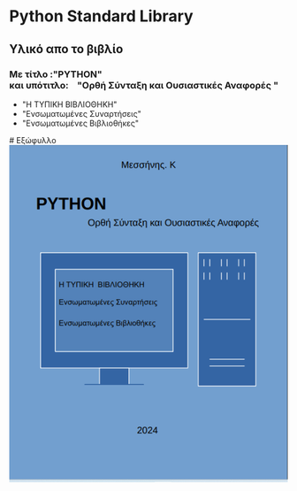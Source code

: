# Python Standard Library
## Υλικό απο το βιβλίο <br/>
### Με τίτλο :"PYTHON"<br/> και υπότιτλο:&nbsp;&nbsp;&nbsp; "Ορθή Σύνταξη και Ουσιαστικές Αναφορές "
<ul>
<li>"Η ΤΥΠΙΚH ΒΙΒΛΙΟΘΗΚΗ"</li>
<li>"Ενσωματωμένες Συναρτήσεις"</li>
<li>"Ενσωματωμένες Βιβλιοθήκες"</li>
</ul>
# Εξώφυλλο 
<img src="logo.png" alt="Εξώφυλλο" />